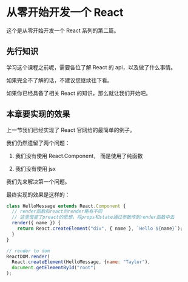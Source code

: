 # 从零开始开发一个 React

这个是从零开始开发一个 React 系列的第二篇。

## 先行知识

学习这个课程之前呢，需要各位了解 React 的 api，以及做了什么事情。

如果完全不了解的话，不建议您继续往下看。

如果你已经具备了相关 React 的知识，那么就让我们开始吧。

## 本章要实现的效果

上一节我们已经实现了 React 官网给的最简单的例子。

我们仍然遗留了两个问题：

1.  我们没有使用 React.Component， 而是使用了纯函数

2.  我们没有使用 jsx

我们先来解决第一个问题。

最终实现的效果是这样的：

```js
class HelloMessage extends React.Component {
  // render函数和react的render略有不同
  // 这里借鉴了preact的思想，将props和state通过参数传到render函数中去
  render({ name }) {
    return React.createElement("div", { name }, `Hello ${name}`);
  }
}

// render to dom
ReactDOM.render(
  React.createElement(HelloMessage, {name: "Taylor"),
  document.getElementById("root")
);
```

